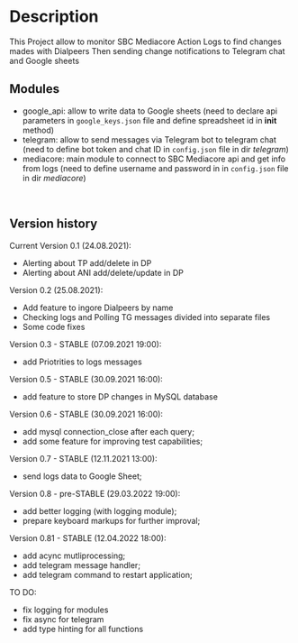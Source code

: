 # Description

This Project allow to monitor SBC Mediacore Action Logs to find changes mades with Dialpeers
Then sending change notifications to Telegram chat and Google sheets

## Modules

* google_api: allow to write data to Google sheets (need to declare api parameters in `google_keys.json` file and define spreadsheet id in __init__ method)
* telegram: allow to send messages via Telegram bot to telegram chat (need to define bot token and chat ID in `config.json` file in dir *telegram*)
* mediacore: main module to connect to SBC Mediacore api and get info from logs (need to define username and password in in `config.json` file in dir *mediacore*)

<br>

## Version history

Current Version 0.1 (24.08.2021):
- Alerting about TP add/delete in DP
- Alerting about ANI add/delete/update in DP

Version 0.2 (25.08.2021):
- Add feature to ingore Dialpeers by name
- Checking logs and Polling TG messages divided into separate files
- Some code fixes


Version 0.3 - STABLE (07.09.2021 19:00):
- add Priotrities to logs messages


Version 0.5 - STABLE (30.09.2021 16:00):
- add feature to store DP changes in MySQL database


Version 0.6 - STABLE (30.09.2021 16:00):
- add mysql connection_close after each query;
- add some feature for improving test capabilities;


Version 0.7 - STABLE (12.11.2021 13:00):
- send logs data to Google Sheet;

Version 0.8 - pre-STABLE (29.03.2022 19:00):
- add better logging (with logging module);
- prepare keyboard markups for further improval;

Version 0.81 - STABLE (12.04.2022 18:00):
- add acync mutliprocessing;
- add telegram message handler;
- add telegram command to restart application;

TO DO:
- fix logging for modules
- fix async for telegram
- add type hinting for all functions
